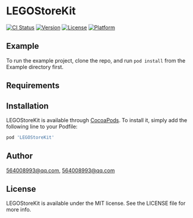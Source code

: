 # LEGOStoreKit

[![CI Status](https://img.shields.io/travis/564008993@qq.com/LEGOStoreKit.svg?style=flat)](https://travis-ci.org/564008993@qq.com/LEGOStoreKit)
[![Version](https://img.shields.io/cocoapods/v/LEGOStoreKit.svg?style=flat)](https://cocoapods.org/pods/LEGOStoreKit)
[![License](https://img.shields.io/cocoapods/l/LEGOStoreKit.svg?style=flat)](https://cocoapods.org/pods/LEGOStoreKit)
[![Platform](https://img.shields.io/cocoapods/p/LEGOStoreKit.svg?style=flat)](https://cocoapods.org/pods/LEGOStoreKit)

## Example

To run the example project, clone the repo, and run `pod install` from the Example directory first.

## Requirements

## Installation

LEGOStoreKit is available through [CocoaPods](https://cocoapods.org). To install
it, simply add the following line to your Podfile:

```ruby
pod 'LEGOStoreKit'
```

## Author

564008993@qq.com, 564008993@qq.com

## License

LEGOStoreKit is available under the MIT license. See the LICENSE file for more info.
